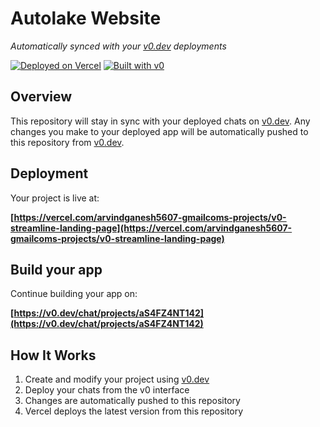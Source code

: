 # Autolake Website

*Automatically synced with your [v0.dev](https://v0.dev) deployments*

[![Deployed on Vercel](https://img.shields.io/badge/Deployed%20on-Vercel-black?style=for-the-badge&logo=vercel)](https://vercel.com/arvindganesh5607-gmailcoms-projects/v0-streamline-landing-page)
[![Built with v0](https://img.shields.io/badge/Built%20with-v0.dev-black?style=for-the-badge)](https://v0.dev/chat/projects/aS4FZ4NT142)

## Overview

This repository will stay in sync with your deployed chats on [v0.dev](https://v0.dev).
Any changes you make to your deployed app will be automatically pushed to this repository from [v0.dev](https://v0.dev).

## Deployment

Your project is live at:

**[https://vercel.com/arvindganesh5607-gmailcoms-projects/v0-streamline-landing-page](https://vercel.com/arvindganesh5607-gmailcoms-projects/v0-streamline-landing-page)**

## Build your app

Continue building your app on:

**[https://v0.dev/chat/projects/aS4FZ4NT142](https://v0.dev/chat/projects/aS4FZ4NT142)**

## How It Works

1. Create and modify your project using [v0.dev](https://v0.dev)
2. Deploy your chats from the v0 interface
3. Changes are automatically pushed to this repository
4. Vercel deploys the latest version from this repository
